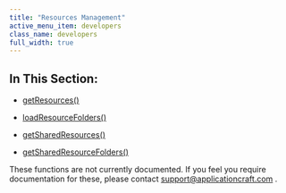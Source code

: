 ```yaml
---
title: "Resources Management"
active_menu_item: developers
class_name: developers
full_width: true
---
```



## In This Section:

 - [getResources()](getresources.htm)

 - [loadResourceFolders()](loadresourcefolders.htm)

 - [getSharedResources()](getsharedresources.htm)

 - [getSharedResourceFolders()](getsharedresourcefolders.htm)

These functions are not currently documented. If you feel you require documentation for these, please contact [support@applicationcraft.com](mailto:support@applicationcraft.com) .

